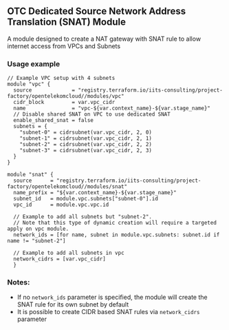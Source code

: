 ## OTC Dedicated Source Network Address Translation (SNAT) Module

A module designed to create a NAT gateway with SNAT rule to allow internet access from VPCs and Subnets

### Usage example

```hcl
// Example VPC setup with 4 subnets
module "vpc" {
  source             = "registry.terraform.io/iits-consulting/project-factory/opentelekomcloud//modules/vpc"
  cidr_block         = var.vpc_cidr
  name               = "vpc-${var.context_name}-${var.stage_name}"
  // Disable shared SNAT on VPC to use dedicated SNAT
  enable_shared_snat = false
  subnets = {
    "subnet-0" = cidrsubnet(var.vpc_cidr, 2, 0)
    "subnet-1" = cidrsubnet(var.vpc_cidr, 2, 1)
    "subnet-2" = cidrsubnet(var.vpc_cidr, 2, 2)
    "subnet-3" = cidrsubnet(var.vpc_cidr, 2, 3)
  }
}

module "snat" {
  source      = "registry.terraform.io/iits-consulting/project-factory/opentelekomcloud//modules/snat"
  name_prefix = "${var.context_name}-${var.stage_name}"
  subnet_id   = module.vpc.subnets["subnet-0"].id
  vpc_id      = module.vpc.vpc.id
  
  // Example to add all subnets but "subnet-2".
  // Note that this type of dynamic creation will require a targeted apply on vpc module.  
  network_ids = [for name, subnet in module.vpc.subnets: subnet.id if name != "subnet-2"]
  
  // Example to add all subnets in vpc
  network_cidrs = [var.vpc_cidr]
  }
```

### Notes:

- If no `network_ids` parameter is specified, the module will create the SNAT rule for its own subnet by default 
- It is possible to create CIDR based SNAT rules via `network_cidrs` parameter
